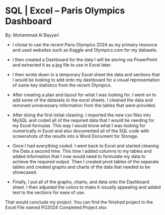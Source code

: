 # SQL | Excel – Paris Olympics Dashboard
By: Mohammad Al Bayyari

- I chose to use the recent Paris Olympics 2024 as my primary resource and used websites such as Kaggle and Olympics.com for my datasets.

- I then created a Dashboard for the data I will be storing via PowerPoint and extracted it as a jpg file to use in Excel later.

- I then wrote down in a temporary Excel sheet the data and sections that I would be looking to add onto my dashboard for a visual representation of some
  key statistics from the recent Olympics.

- After creating a plan and layout for what I was looking for. I went on to add some of the datasets to the excel sheets. I cleaned the data and removed unnecessary
  information from the tables that were provided. 

- After doing the first initial cleaning. I imported the new csv files into MySQL and coded all of the required data that I would be needing for my Excel formulas. 
  This way I would know what I was looking for numerically in Excel and also documented all of the SQL code with screenshots of the results into a Word Document for Storage.

- Once I had everything coded. I went back to Excel and started cleaning the Data a second time. This time I added columns to my tables and added information that I now would
  need to formulate my data to achieve the required output. Then I created pivot tables of the separate tables and created graphs and charts of the data that needed to be showcased.

- Finally, I put all of the graphs, charts, and data onto the Dashboard sheet. 
  I then adjusted the colors to make it visually appealing and added text to the sections for ease of use.

That would conclude my project. You can find the finished project in the Excel File named PO2024 Completed Project.xlsx
